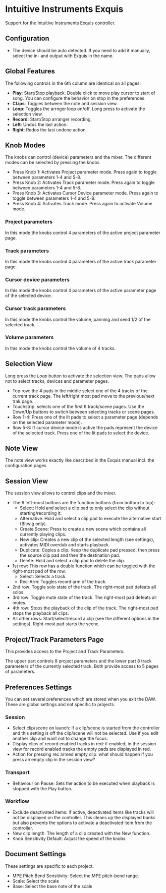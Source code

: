 # Intuitive Instruments Exquis

Support for the Intuitive Instruments Exquis controller.

## Configuration

* The device should be auto detected. If you need to add it manually, select the in- and output with Exquis in the name.

## Global Features

The following controls in the 6th column are identical on all pages:

* **Play**: Start/Stop playback. Double click to move play cursor to start of song. You can configure the behavior on stop in the preferences.
* **CLips**: Toggles between the note and session view.
* **Loop**: Toggles the arrnger loop on/off. Long press to activate the selection view.
* **Record**: Start/Stop arranger recording.
* **Left**: Undos the last action.
* **Right**: Redos the last undone action.

## Knob Modes

The knobs can control (device) parameters and the mixer. The different modes can be selected by pressing the knobs.

* Press Knob 1: Activates Project parameter mode. Press again to toggle between parameters 1-4 and 5-8.
* Press Knob 2: Activates Track parameter mode. Press again to toggle between parameters 1-4 and 5-8.
* Press Knob 3: Activates Cursor Device parameter mode. Press again to toggle between parameters 1-4 and 5-8.
* Press Knob 4: Activates Track mode. Press again to activate Volume mode.

### Project parameters

In this mode the knobs control 4 parameters of the active project parameter page.

### Track parameters

In this mode the knobs control 4 parameters of the active track parameter page.

### Cursor device parameters

In this mode the knobs control 4 parameters of the active parameter page of the selected device.

### Cursor track parameters

In this mode the knobs control the volume, panning and send 1/2 of the selected track.

### Volume parameters

In this mode the knobs control the volume of 4 tracks.

## Selection View

Long press the *Loop* button to activate the selection view. The pads allow not to select tracks, devices and parameter pages.

* Top row: the 4 pads in the middle select one of the 4 tracks of the current track page. The left/right most pad move to the previous/next trak page.
* Touchstrip: selects one of the first 6 track/scene pages. Use the Down/Up buttons to switch between selecting tracks or scene pages.
* Row 1-4: Press one of the lit pads to select a parameter page (depends on the selected parameter mode).
* Row 5-8: If cursor device mode is active the pads represent the device of the selected track. Press one of the lit pads to select the device.

## Note View

The note view works exactly like described in the Exquis manual incl. the configuration pages.

## Session View

The session view allows to control clips and the mixer.

* The 6 left-most buttons are the function buttons (from bottom to top):
  * Select: Hold and select a clip pad to only select the clip without starting/recording it.
  * Alternative: Hold and select a clip pad to execute the alternative start (Bitwig only).
  * Create Scene: Press to create a new scene which contains all currently playing clips.
  * New clip: Creates a new clip of the selected length (see settings), activates MIDI overdub and starts playback.
  * Duplicate: Copies a clip. Keep the duplicate pad pressed, then press the source clip pad and then the destination pad.
  * Delete: Hold and select a clip pad to delete the clip.
* 1st row: This row has a double function which can be toggled with the right-most pad of the row.
  * Select: Selects a track.
  * Rec-Arm: Toggles record arm of the track.
* 2nd row: Toggle solo state of the track. The right-most pad defeats all solos.
* 3rd row: Toggle mute state of the track. The right-most pad defeats all mutes.
* 4th row: Stops the playback of the clip of the track. The right-most pad stops the playback all clips.
* All other rows: Start/select/record a clip (see the different options in the settings). Right-most pad starts the scene.

## Project/Track Parameters Page

This provides access to the Project and Track Parameters.

The upper part controls 8 project parameters and the lower part 8 track parameters of the currently selected track. Both provide access to 5 pages of parameters.

## Preferences Settings

You can set several preferences which are stored when you exit the DAW. These are global settings and not specific to projects.

### Session

* Select clip/scene on launch: If a clip/scene is started from the controller and this setting is off the clip/scene will not be selected. Use if you edit another clip and want not to change the focus.
* Display clips of record enabled tracks in red: if enabled, in the session view for record enabled tracks the empty pads are displayed in red.
* Action for pressing rec armed empty clip: what should happen if you press an empty clip in the session view?

### Transport

* Behaviour on Pause: Sets the action to be executed when playback is stopped with the Play button.

### Workflow

* Exclude deactivated items: If active, deactivated items like tracks will not be displayed on the controller. This cleans up the displayed banks but also prevents the options to activate a deactivated item from the controller.
* New clip length: The length of a clip created with the New function.
* Knob Sensitivity Default: Adjust the speed of the knobs

## Document Settings

These settings are specific to each project.

* MPE Pitch Bend Sensitivity: Select the MPE pitch-bend range.
* Scale: Select the scale
* Base: Select the base note of the scale

<div style="page-break-after: always; visibility: hidden"> 
\pagebreak 
</div>
